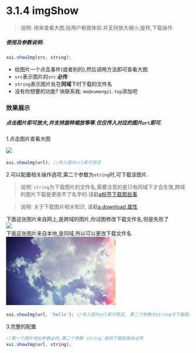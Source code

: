 <link rel="stylesheet" type="text/css" href="../assets/xui.css">
<script type="text/javascript" src="../assets/xui.js"></script>

# 3.1.4 imgShow

>说明: 用来查看大图,给用户极致体验.并支持放大缩小,旋转,下载操作.

##### 使用及参数说明:
```js
xui.showImg(src, string);
```
* 给图片一个点击事件(或者别的),然后调用方法即可查看大图
* `src`表示图片的`src` **必传**
* `string`表示图片处在**同域**下时下载的文件名
* 没有你想要的功能? 快联系我: `me@xumengzi.top`添加吧

### 效果展示

##### 点击图片即可放大,并支持旋转缩放等等.仅仅传入对应的图片`url`即可.

1.点击图片查看大图
<div>
	<img id="showImg" style="width: 300px" src="http://img.infinitynewtab.com/wallpaper/2811.jpg">
</div>

<script type="text/javascript">
document.getElementById('showImg').onclick = function(e){
	xui.showImg(e.target.src);
};
</script>

```js
xui.showImg(url); //传入图片url即可预览
```

2.可以配置相关操作选项,第二个参数为`string`时,可下载该图片.
>说明: `string`为下载图片的文件名,需要注意的是只有同域下才会生效,跨域的图片下载是更改不了名字的.请戳[a标签下载那些事](http://xumengzi.top/xumeng/20170918/2017-09-18.html)

>说明: 关于下载图片相关知识, 请戳[a download 属性](http://www.w3school.com.cn/tags/att_a_download.asp)

<div>
	<div>下面这张图片来自网上,是跨域的图片,你试图修改下载文件名,但是失败了</div>
	<img id="showImg1" style="width: 300px" src="http://img.infinitynewtab.com/wallpaper/2811.jpg">
	<div>下面这张图片来自本地,是同域,所以可以更改下载文件名</div>
	<img id="showImg2" style="width: 300px" src="../img/test.jpg">
</div>

<script type="text/javascript">
document.getElementById('showImg1').onclick = function(e){
	xui.showImg(e.target.src, 'hello');
};
document.getElementById('showImg2').onclick = function(e){
	xui.showImg(e.target.src, 'hello');
};
</script>

```js
xui.showImg(url, 'hello'); //传入图片url即可预览, 第二个参数为string可下载图片
```

3.完整的配置
```js
//第一个图片地址参数必传,第二个参数`string`提供下载链接非必传
xui.showImg(url, string);
```